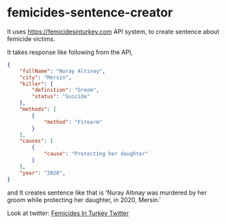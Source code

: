 # femicides-sentence-creator
It uses https://femicidesinturkey.com API system, to create sentence about femicide victims.

It takes response like following from the API,

```json
{
    "fullName": "Nuray Altınay",
    "city": "Mersin",
    "killer": {
        "definition": "Groom",
        "status": "Suicide"
    },
    "methods": [
        {
            "method": "Firearm"
        }
    ],
    "causes": [
        {
            "cause": "Protecting her daughter"
        }
    ],
    "year": "2020",
}
```

and It creates sentence like that is 'Nuray Altınay was murdered by her groom while protecting her daughter, in 2020, Mersin.'

Look at twitter: [Femicides In Turkey Twitter](https://twitter.com/FemicidesTurkey)
